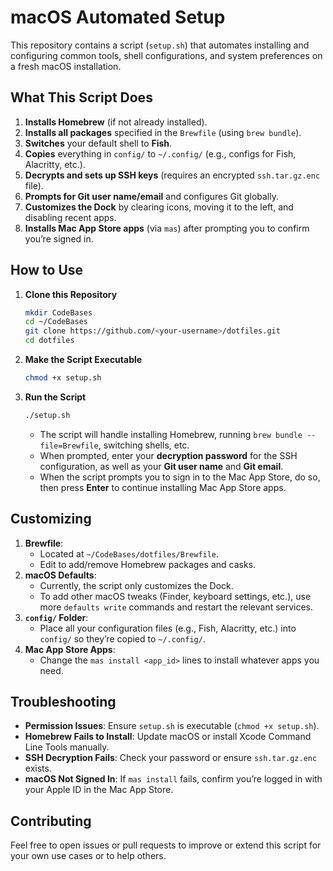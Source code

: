# macOS Automated Setup

This repository contains a script (`setup.sh`) that automates installing and configuring common tools, shell configurations, and system preferences on a fresh macOS installation.

## What This Script Does

1. **Installs Homebrew** (if not already installed).  
2. **Installs all packages** specified in the `Brewfile` (using `brew bundle`).  
3. **Switches** your default shell to **Fish**.  
4. **Copies** everything in `config/` to `~/.config/` (e.g., configs for Fish, Alacritty, etc.).  
5. **Decrypts and sets up SSH keys** (requires an encrypted `ssh.tar.gz.enc` file).  
6. **Prompts for Git user name/email** and configures Git globally.  
7. **Customizes the Dock** by clearing icons, moving it to the left, and disabling recent apps.  
8. **Installs Mac App Store apps** (via `mas`) after prompting you to confirm you’re signed in.

## How to Use

1. **Clone this Repository**

   ```bash
   mkdir CodeBases
   cd ~/CodeBases
   git clone https://github.com/<your-username>/dotfiles.git
   cd dotfiles
   ```

2. **Make the Script Executable**

   ```bash
   chmod +x setup.sh
   ```

3. **Run the Script**

   ```bash
   ./setup.sh
   ```

   - The script will handle installing Homebrew, running `brew bundle --file=Brewfile`, switching shells, etc.
   - When prompted, enter your **decryption password** for the SSH configuration, as well as your **Git user name** and **Git email**.
   - When the script prompts you to sign in to the Mac App Store, do so, then press **Enter** to continue installing Mac App Store apps.

## Customizing

1. **Brewfile**:  
   - Located at `~/CodeBases/dotfiles/Brewfile`.  
   - Edit to add/remove Homebrew packages and casks.  
2. **macOS Defaults**:  
   - Currently, the script only customizes the Dock.  
   - To add other macOS tweaks (Finder, keyboard settings, etc.), use more `defaults write` commands and restart the relevant services.
3. **`config/` Folder**:  
   - Place all your configuration files (e.g., Fish, Alacritty, etc.) into `config/` so they’re copied to `~/.config/`.
4. **Mac App Store Apps**:  
   - Change the `mas install <app_id>` lines to install whatever apps you need.

## Troubleshooting

- **Permission Issues**: Ensure `setup.sh` is executable (`chmod +x setup.sh`).  
- **Homebrew Fails to Install**: Update macOS or install Xcode Command Line Tools manually.  
- **SSH Decryption Fails**: Check your password or ensure `ssh.tar.gz.enc` exists.  
- **macOS Not Signed In**: If `mas install` fails, confirm you’re logged in with your Apple ID in the Mac App Store.

## Contributing

Feel free to open issues or pull requests to improve or extend this script for your own use cases or to help others.
